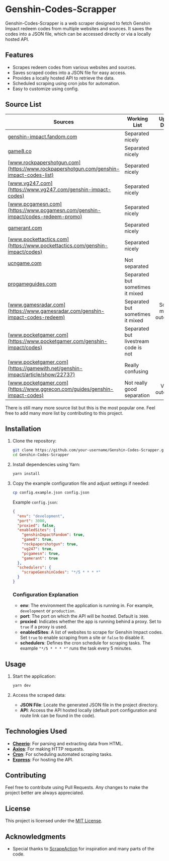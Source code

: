 # Genshin-Codes-Scrapper

Genshin-Codes-Scrapper is a web scraper designed to fetch Genshin Impact redeem codes from multiple websites and sources. It saves the codes into a JSON file, which can be accessed directly or via a locally hosted API.

## Features

- Scrapes redeem codes from various websites and sources.
- Saves scraped codes into a JSON file for easy access.
- Provides a locally hosted API to retrieve the data.
- Scheduled scraping using cron jobs for automation.
- Easy to customize using config.

## Source List

Sources|Working List|Up To Date|Bot Protection|Implemented
---|---|:---:|---|:---:
|[genshin-impact.fandom.com](https://genshin-impact.fandom.com/wiki/Promotional_Code)|Separated nicely|✅|None|✅
|[game8.co](https://game8.co/games/Genshin-Impact/archives/304759)|Separated nicely|✅|None|✅
|[www.rockpapershotgun.com](https://www.rockpapershotgun.com/genshin-impact-codes-list)|Separated nicely|✅|None|✅
|[www.vg247.com](https://www.vg247.com/genshin-impact-codes)|Separated nicely|✅|None|✅
|[www.pcgamesn.com](https://www.pcgamesn.com/genshin-impact/codes-redeem-promo)|Separated nicely|✅|Cloudflare|✅
|[gamerant.com](https://gamerant.com/genshin-impact-redeem-code-livestream-codes-free-primogem-redemption)|Separated nicely|✅|Unknown|✅
|[www.pockettactics.com](https://www.pockettactics.com/genshin-impact/codes)|Separated nicely|✅|Cloudflare|❌
|[ucngame.com](https://ucngame.com/codes/genshin-impact-codes)|Not separated|✅|Cloudflare|❌
|[progameguides.com](https://progameguides.com/genshin-impact/genshin-impact-codes)|Separated but sometimes it mixed|✅|None|❌
|[www.gamesradar.com](https://www.gamesradar.com/genshin-impact-codes-redeem)|Separated but sometimes it mixed|Some might outdated|None|❌
|[www.pocketgamer.com](https://www.pocketgamer.com/genshin-impact/codes)|Separated but livestream code is not|✅|None|❌
|[www.pocketgamer.com](https://gamewith.net/genshin-impact/article/show/22737)|Really confusing|✅|None|❌
|[www.pocketgamer.com](https://www.ggrecon.com/guides/genshin-impact-codes)|Not really good separation|Very outdated|None|❌

There is still many more source list but this is the most popular one. Feel free to add many more list by contributing to this project.

## Installation

1. Clone the repository:
   ```bash
   git clone https://github.com/your-username/Genshin-Codes-Scrapper.git
   cd Genshin-Codes-Scrapper
   ```

2. Install dependencies using Yarn:
   ```bash
   yarn install
   ```

3. Copy the example configuration file and adjust settings if needed:
   ```bash
   cp config.example.json config.json
   ```
   Example `config.json`:
   ```json
   {
     "env": "development",
     "port": 3000,
     "proxied": false,
     "enabledSites": {
       "genshinImpactFandom": true,
       "game8": true,
       "rockpapershotgun": true,
       "vg247": true,
       "pcgamesn": true,
       "gamerant": true
     },
     "schedulers": {
       "scrapeGenshinCodes": "*/5 * * * *"
     }
   }
   ```

   ### Configuration Explanation

   - **env**: The environment the application is running in. For example, `development` or `production`.
   - **port**: The port on which the API will be hosted. Default is `3000`.
   - **proxied**: Indicates whether the app is running behind a proxy. Set to `true` if a proxy is used.
   - **enabledSites**: A list of websites to scrape for Genshin Impact codes. Set `true` to enable scraping from a site or `false` to disable it.
   - **schedulers**: Defines the cron schedule for scraping tasks. The example `"*/5 * * * *"` runs the task every 5 minutes.

## Usage

1. Start the application:
   ```bash
   yarn dev
   ```

2. Access the scraped data:
   - **JSON File**: Locate the generated JSON file in the project directory.
   - **API**: Access the API hosted locally (default port configuration and route link can be found in the code).

## Technologies Used

- **[Cheerio](https://cheerio.js.org/)**: For parsing and extracting data from HTML.
- **[Axios](https://axios-http.com/)**: For making HTTP requests.
- **[Cron](https://www.npmjs.com/package/cron)**: For scheduling automated scraping tasks.
- **[Express](https://expressjs.com/)**: For hosting the API.

## Contributing

Feel free to contribute using Pull Requests. Any changes to make the project better are always appreciated.

## License

This project is licensed under the [MIT License](./LICENSE).

## Acknowledgments

- Special thanks to [ScrapeAction](https://github.com/themojache/ScrapeAction) for inspiration and many parts of the code.
